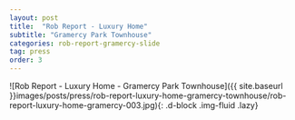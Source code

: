 ```yaml
---
layout: post
title:  "Rob Report - Luxury Home"
subtitle: "Gramercy Park Townhouse"
categories: rob-report-gramercy-slide
tag: press
order: 3
---
```


![Rob Report - Luxury Home - Gramercy Park Townhouse]({{ site.baseurl }}images/posts/press/rob-report-luxury-home-gramercy-townhouse/rob-report-luxury-home-gramercy-003.jpg){: .d-block .img-fluid .lazy}
